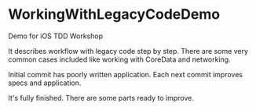 WorkingWithLegacyCodeDemo
=========================

Demo for iOS TDD Workshop

It describes workflow with legacy code step by step.
There are some very common cases included like working with CoreData and networking.

Initial commit has poorly written application. 
Each next commit improves specs and application.

It's fully finished. There are some parts ready to improve.
